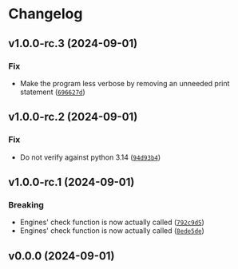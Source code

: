 # Changelog

## v1.0.0-rc.3 (2024-09-01)

### Fix

- Make the program less verbose by removing an unneeded print statement ([`696627d`](https://github.com/ceceayo/komis/commit/696627ddaf894217eeba5fb50464a0e66975c8f1))

## v1.0.0-rc.2 (2024-09-01)

### Fix

- Do not verify against python 3.14 ([`94d93b4`](https://github.com/ceceayo/komis/commit/94d93b412f1cceef3fd066c8c119d3926ea904a6))

## v1.0.0-rc.1 (2024-09-01)

### Breaking

- Engines&#39; check function is now actually called ([`792c9d5`](https://github.com/ceceayo/komis/commit/792c9d570f5dae3e3cf7636ac4ee20d019a21746))
- Engines&#39; check function is now actually called ([`8ede5de`](https://github.com/ceceayo/komis/commit/8ede5de42ae77e578fc9a019d4c9658b79113304))

## v0.0.0 (2024-09-01)
